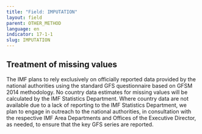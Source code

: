 ```yaml
---
title: "Field: IMPUTATION"
layout: field
parent: OTHER_METHOD
language: en
indicator: 17-1-1
slug: IMPUTATION
---
```

## Treatment of missing values

The IMF plans to rely exclusively on officially reported data provided by the national authorities using the standard GFS questionnaire based on GFSM 2014 methodology. No country data estimates for missing values will be calculated by the IMF Statistics Department. Where country data are not available due to a lack of reporting to the IMF Statistics Department, we plan to engage in outreach to the national authorities, in consultation with the respective IMF Area Departments and Offices of the Executive Director, as needed, to ensure that the key GFS series are reported.